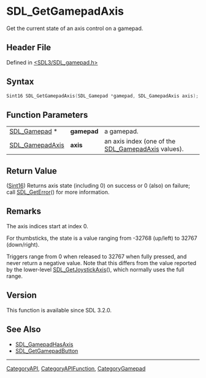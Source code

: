 # SDL_GetGamepadAxis

Get the current state of an axis control on a gamepad.

## Header File

Defined in [<SDL3/SDL_gamepad.h>](https://github.com/libsdl-org/SDL/blob/main/include/SDL3/SDL_gamepad.h)

## Syntax

```c
Sint16 SDL_GetGamepadAxis(SDL_Gamepad *gamepad, SDL_GamepadAxis axis);
```

## Function Parameters

|                                    |             |                                                                       |
| ---------------------------------- | ----------- | --------------------------------------------------------------------- |
| [SDL_Gamepad](SDL_Gamepad) *       | **gamepad** | a gamepad.                                                            |
| [SDL_GamepadAxis](SDL_GamepadAxis) | **axis**    | an axis index (one of the [SDL_GamepadAxis](SDL_GamepadAxis) values). |

## Return Value

([Sint16](Sint16)) Returns axis state (including 0) on success or 0 (also)
on failure; call [SDL_GetError](SDL_GetError)() for more information.

## Remarks

The axis indices start at index 0.

For thumbsticks, the state is a value ranging from -32768 (up/left) to
32767 (down/right).

Triggers range from 0 when released to 32767 when fully pressed, and never
return a negative value. Note that this differs from the value reported by
the lower-level [SDL_GetJoystickAxis](SDL_GetJoystickAxis)(), which
normally uses the full range.

## Version

This function is available since SDL 3.2.0.

## See Also

- [SDL_GamepadHasAxis](SDL_GamepadHasAxis)
- [SDL_GetGamepadButton](SDL_GetGamepadButton)

----
[CategoryAPI](CategoryAPI), [CategoryAPIFunction](CategoryAPIFunction), [CategoryGamepad](CategoryGamepad)

